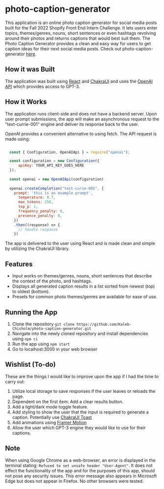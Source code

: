 # photo-caption-generator

This application is an online photo caption generator for social media posts built for the Fall 2022 Shopify Front End Intern Challenge. It lets users enter topics, themes/genres, nouns, short sentences or even hashtags revolving around their photos and returns captions that would best suit them. The Photo Caption Generator provides a clean and easy way for users to get caption ideas for their next social media posts. Check out photo-caption-generator [here](https://photo-caption-generator.vercel.app/).

## How it was Built
The application was built using [React](https://reactjs.org/) and [ChakraUI](https://chakra-ui.com/) and uses the [OpenAI API](https://openai.com/api/) which provides access to GPT-3. 

## How it Works
The application runs client-side and does not have a backend server. Upon user prompt submissions, the app will make an asynchronous request to the "text-currie-001" engine and deliver its response back to the user.

OpenAI provides a convenient alternative to using fetch. The API request is made using:

```javascript

  const { Configuration, OpenAIApi } = require("openai");

  const configuration = new Configuration({
      apiKey: YOUR_API_KEY_GOES_HERE
  });
  
  const openai = new OpenAIApi(configuration)
  
  openai.createCompletion("text-curie-001", {
    prompt: 'this is an example prompt',
      temperature: 0.7,
      max_tokens: 256,
      top_p: 1,
      frequency_penalty: 0,
      presence_penalty: 0,
    })
    .then((response) => {
      // handle response
    })

```

The app is delivered to the user using React and is made clean and simple by utilizing the ChakraUI library.

## Features
* Input works on themes/genres, nouns, short sentences that describe the context of the photo, and hashtags.
* Displays all generated caption results in a list sorted from newest (top) to oldest (bottom).
* Presets for common photo themes/genres are available for ease of use.

## Running the App
1. Clone the repository ```git clone https://github.com/Kaleb-Chisholm/photo-caption-generator.git```
2. Navigate into the newly cloned repository and install dependencies using ```npm ci```
3. Run the app using ```npm start```
4. Go to localhost:3000 in your web browser

## Wishlist (To-do)
These are the things I would like to improve upon the app if I had the time to carry out:
1. Utilize local storage to save responses if the user leaves or reloads the page.
2. Dependent on the first item: Add a clear results button.
3. Add a light/dark mode toggle feature.
4. Add styling to show the user that the input is required to generate a caption. Potentially use [ChakraUI Toast](https://chakra-ui.com/docs/components/feedback/toast)
5. Add animations using [Framer Motion](https://www.framer.com/motion/)
6. Allow the user which GPT-3 engine they would like to use for their captions.


## Note
When using Google Chrome as a web-browser, an error is displayed in the terminal stating: ```Refused to set unsafe header "User-Agent"```. It does not effect the functionality of the app and for the purposes of this app, should not pose any security issues. This error message also appears in Microsoft Edge but does not appear in Firefox. No other browsers were tested.
